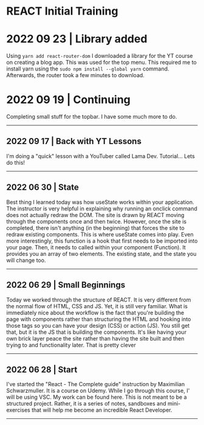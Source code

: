# REACT Initial Training

# 2022 09 23 | Library added

Using `yarn add react-router-dom` I downloaded a library for the YT course on creating a blog app. This was used for the top menu. This required me to install yarn using the `sudo npm install --global yarn` command. Afterwards, the router took a few minutes to download.

# 2022 09 19 | Continuing

Completing small stuff for the topbar. I have some much more to do.

---

## 2022 09 17 | Back with YT Lessons

I'm doing a "quick" lesson with a YouTuber called Lama Dev. Tutorial... Lets do this!

---

## 2022 06 30 | State

Best thing I learned today was how useState works within your application. The instructor is very helpful in explaining why running an onclick command does not actually redraw the DOM. The site is drawn by REACT moving through the components once and then twice. However, once the site is completed, there isn't anything (in the beginning) that forces the site to redraw existing components. This is where useState comes into play. Even more interestingly, this function is a hook that first needs to be imported into your page. Then, it needs to called within your component (Function). It provides you an array of two elements. The existing state, and the state you will change too.

---

## 2022 06 29 | Small Beginnings

Today we worked through the structure of REACT. It is very different from the normal flow of HTML, CSS and JS. Yet, it is still very familiar. What is immediately nice about the workflow is the fact that you're building the page with components rather than structuring the HTML and hooking into those tags so you can have your design (CSS) or action (JS). You still get that, but it is the JS that is building the components. It's like having your own brick layer peace the site rather than having the site built and then trying to and functionality later. That is pretty clever

---

## 2022 06 28 | Start

I've started the "React - The Complete guide" instruction by Maximilian Schwarzmuller. It is a course on Udemy. While I go through this course, I' will be using VSC. My work can be found here. This is not meant to be a structured project. Rather, it is a series of notes, sandboxes and mini-exercises that will help me become an incredible React Developer.

---
